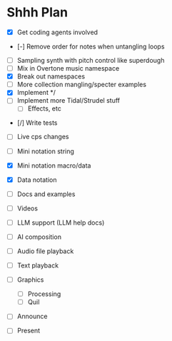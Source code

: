 # Shhh Plan

- [x] Get coding agents involved
- [-] Remove order for notes when untangling loops
- [ ] Sampling synth with pitch control like superdough
- [ ] Mix in Overtone music namespace
- [x] Break out namespaces
- [ ] More collection mangling/specter examples
- [x] Implement */
- [ ] Implement more Tidal/Strudel stuff
  - [ ] Effects, etc
- [/] Write tests
- [ ] Live cps changes
- [ ] Mini notation string
- [x] Mini notation macro/data
- [x] Data notation
- [ ] Docs and examples
- [ ] Videos
- [ ] LLM support (LLM help docs)
- [ ] AI composition
- [ ] Audio file playback
- [ ] Text playback
- [ ] Graphics
    - [ ] Processing
    - [ ] Quil
- [ ] Announce
- [ ] Present
    


